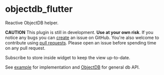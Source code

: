 # objectdb_flutter

Reactive ObjectDB helper.

**CAUTION** This plugin is still in development. **Use at your own risk**. If you notice any bugs you can [create](https://github.com/netz-chat/objectdb_flutter/issues/new 'Create issue') an issue on GitHub. You're also welcome to contribute using [pull requests](https://github.com/netz-chat/objectdb_flutter/compare 'Pull request'). Please open an issue before spending time on any pull request.

Subscribe to store inside widget to keep the view up-to-date.

See [example](https://github.com/netz-chat/objectdb_flutter/blob/master/example/lib/main.dart) for implementation and [ObjectDB](https://github.com/netz-chat/objectdb) for general db API.